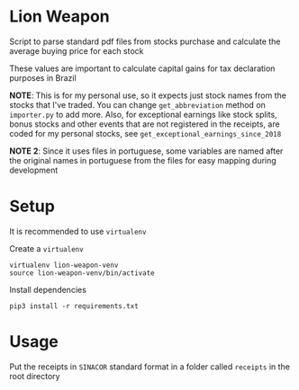 # Lion Weapon

Script to parse standard pdf files from stocks purchase and calculate the average buying price for each stock

These values are important to calculate capital gains for tax declaration purposes in Brazil


**NOTE**: This is for my personal use, so it expects just stock names from the stocks that I've traded. You can change `get_abbreviation` method on `importer.py` to add more. Also, for exceptional earnings like stock splits, bonus stocks and other events that are not registered in the receipts, are coded for my personal stocks, see `get_exceptional_earnings_since_2018`

**NOTE 2**: Since it uses files in portuguese, some variables are named after the original names in portuguese from the files for easy mapping during development


# Setup

It is recommended to use `virtualenv`

Create a `virtualenv`

```
virtualenv lion-weapon-venv
source lion-weapon-venv/bin/activate
```

Install dependencies

```
pip3 install -r requirements.txt
```

# Usage

Put the receipts in `SINACOR` standard format in a folder called `receipts` in the root directory


```
python3 main.py
```

# Running Tests

```
py.test tests/
```


# Running a Jupyter Server (Optional)

It is useful for debugging and other data manipulation when necessary


### Running the container

Replace `folder_path` with the repo path on the host and `container_name` with one to your liking

```
docker run -it -p 8888:8888 -p 6006:6006 -v <folder_path>:/lion-weapon --name <container_name> tensorflow/tensorflow /bin/bash
```

E.g.
```
docker run -it -p 8888:8888 -p 6006:6006 -v ~/lion-weapon:/lion-weapon --name lion-weapon tensorflow/tensorflow /bin/bash
```

Install the requirements in the container
```
pip3 install -r requirements.txt
```

Run the Jupyter server
```
jupyter notebook --ip 0.0.0.0 --port 8888 --allow-root --NotebookApp.iopub_data_rate_limit=1.0e10
```